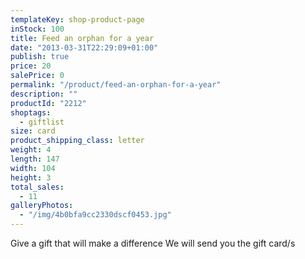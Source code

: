 ```yaml
---
templateKey: shop-product-page
inStock: 100
title: Feed an orphan for a year
date: "2013-03-31T22:29:09+01:00"
publish: true
price: 20
salePrice: 0
permalink: "/product/feed-an-orphan-for-a-year"
description: ""
productId: "2212"
shoptags:
  - giftlist
size: card
product_shipping_class: letter
weight: 4
length: 147
width: 104
height: 3
total_sales:
  - 11
galleryPhotos:
  - "/img/4b0bfa9cc2330dscf0453.jpg"
---
```


Give a gift that will make a difference We will send you the gift card/s
